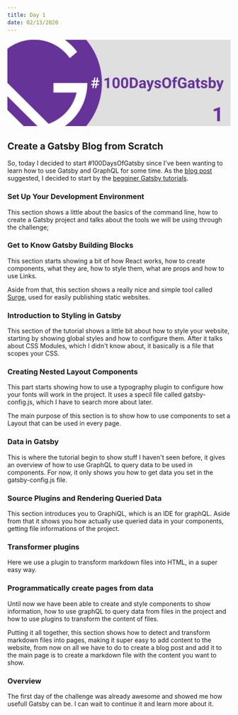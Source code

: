 ```yaml
---
title: Day 1
date: 02/13/2020
---
```


![First Day of Gatsby](../assets/images/Day1.png)

## Create a Gatsby Blog from Scratch

So, today I decided to start #100DaysOfGatsby since I've been wanting to learn how to use Gatsby and GraphQL for some time.
As the [blog post](https://www.gatsbyjs.org/blog/100days/start-blog/) suggested, I decided to start by the [begginer Gatsby tutorials](https://www.gatsbyjs.org/tutorial/).

### Set Up Your Development Environment

This section shows a little about the basics of the command line, how to create a Gatsby project and talks about the tools we will be using through the challenge;

### Get to Know Gatsby Building Blocks

This section starts showing a bit of how React works, how to create components, what they are, how to style them, what are props and how to use Links.

Aside from that, this section shows a really nice and simple tool called [Surge](https://surge.sh/), used for easily publishing static websites.

### Introduction to Styling in Gatsby

This section of the tutorial shows a little bit about how to style your website, starting by showing global styles and how to configure them.
After it talks about CSS Modules, which I didn't know about, it basically is a file that scopes your CSS.

### Creating Nested Layout Components

This part starts showing how to use a typography plugin to configure how your fonts will work in the project. It uses a specil file called gatsby-config.js, which I have to search more about later.

The main purpose of this section is to show how to use components to set a Layout that can be used in every page.

### Data in Gatsby

This is where the tutorial begin to show stuff I haven't seen before, it gives an overview of how to use GraphQL to query data to be used in components. For now, it only shows you how to get data you set in the gatsby-config.js file.

### Source Plugins and Rendering Queried Data

This section introduces you to GraphiQL, which is an IDE for graphQL.
Aside from that it shows you how actually use queried data in your components, getting file informations of the project.

### Transformer plugins

Here we use a plugin to transform markdown files into HTML, in a super easy way.

### Programmatically create pages from data

Until now we have been able to create and style components to show information, how to use graphQL to query data from files in the project and how to use plugins to transform the content of files.

Putting it all together, this section shows how to detect and transform markdown files into pages, making it super easy to add content to the website, from now on all we have to do to create a blog post and add it to the main page is to create a markdown file with the content you want to show.

### Overview

The first day of the challenge was already awesome and showed me how usefull Gatsby can be. I can wait to continue it and learn more about it.

